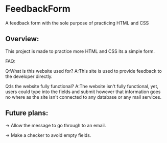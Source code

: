 # FeedbackForm
A feedback form with the sole purpose of practicing HTML and CSS
## Overview:
This project is made to practice more HTML and CSS its a simple form.

FAQ:

Q:What is this website used for?
A:This site is used to provide feedback to the developer directly.

Q:Is the website fully functional?
A:The website isn't fully functional, yet, users could type into the fields and submit however that information goes no where as the site
isn't connected to any database or any mail services.



## Future plans:
-> Allow the message to go through to an email.

-> Make a checker to avoid empty fields.

